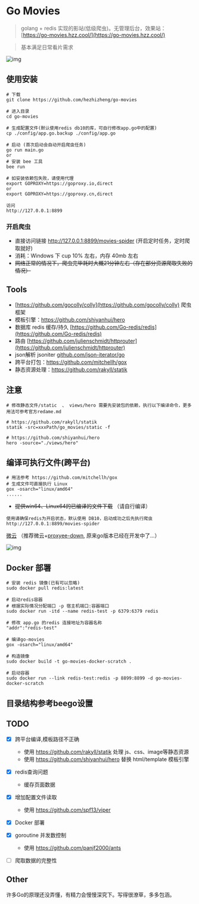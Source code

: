 # Go Movies

> golang + redis 实现的影站(低级爬虫)。无管理后台，效果站： [https://go-movies.hzz.cool/](https://go-movies.hzz.cool/)

> 基本满足日常看片需求

![img](https://i.loli.net/2019/12/05/Qzqv4HWoMp2DByi.png)

## 使用安装 
```
# 下载
git clone https://github.com/hezhizheng/go-movies

# 进入目录
cd go-movies

# 生成配置文件(默认使用redis db10的库，可自行修改app.go中的配置)
cp ./config/app.go.backup ./config/app.go

# 启动 (首次启动会自动开启爬虫任务)
go run main.go 
or
# 安装 bee 工具
bee run

# 如安装依赖包失败，请使用代理
export GOPROXY=https://goproxy.io,direct
or
export GOPROXY=https://goproxy.cn,direct

访问
http://127.0.0.1:8899
```

### 开启爬虫
- 直接访问链接 http://127.0.0.1:8899/movies-spider (开启定时任务，定时爬取就好)
- 消耗：Windows 下 cup 10% 左右，内存 40mb 左右
- ~~网络正常的情况下，爬虫完毕耗时大概21分钟左右（存在部分资源爬取失败的情况）~~

## Tools
- [https://github.com/gocolly/colly](https://github.com/gocolly/colly) 爬虫框架
- 模板引擎：https://github.com/shiyanhui/hero
- 数据库 redis 缓存/持久 [https://github.com/Go-redis/redis](https://github.com/Go-redis/redis)
- 路由 [https://github.com/julienschmidt/httprouter](https://github.com/julienschmidt/httprouter)
- json解析 jsoniter [github.com/json-iterator/go](github.com/json-iterator/go)
- 跨平台打包：https://github.com/mitchellh/gox
- 静态资源处理：https://github.com/rakyll/statik

## 注意
```
# 修改静态文件/static  、 views/hero 需要先安装包的依赖，执行以下编译命令，更多用法可参考官方redame.md

# https://github.com/rakyll/statik
statik -src=xxxPath/go_movies/static -f 

# https://github.com/shiyanhui/hero
hero -source="./views/hero"
```

## 编译可执行文件(跨平台)

```
# 用法参考 https://github.com/mitchellh/gox
# 生成文件可直接执行 Linux
gox -osarch="linux/amd64" 
......
```
- ~~提供win64、Linux64的已编译的文件下载~~ （请自行编译）

`使用请确保redis为开启状态，默认使用 DB10，启动成功之后先执行爬虫 http://127.0.0.1:8899/movies-spider`

[微云](https://share.weiyun.com/5iLGksd)  （推荐微云+[proxyee-down](https://github.com/proxyee-down-org/proxyee-down),  原来go版本已经在开发中了...）

![img](https://i.loli.net/2020/01/04/OxsqRunwliy31zN.png)

## Docker 部署

```
# 安装 redis 镜像(已有可以忽略) 
sudo docker pull redis:latest

# 启动redis容器
# 根据实际情况分配端口 -p 宿主机端口:容器端口
sudo docker run -itd --name redis-test -p 6379:6379 redis

# 修改 app.go 的redis 连接地址为容器名称
"addr":"redis-test"

# 编译go-movies
gox -osarch="linux/amd64"

# 构造镜像
sudo docker build -t go-movies-docker-scratch .

# 启动容器
sudo docker run --link redis-test:redis -p 8899:8899 -d go-movies-docker-scratch

```

## 目录结构参考beego设置

## TODO
- [x] 跨平台编译,模板路径不正确
  - 使用 https://github.com/rakyll/statik 处理 js、css、image等静态资源
  - 使用 https://github.com/shiyanhui/hero 替换 html/template 模板引擎
- [x] redis查询问题
  - 缓存页面数据
- [x] 增加配置文件读取
  - 使用 https://github.com/spf13/viper
- [x] Docker 部署
- [x] goroutine 并发数控制
  - 使用 https://github.com/panjf2000/ants
- [ ] 爬取数据的完整性


## Other
许多Go的原理还没弄懂，有精力会慢慢深究下。写得很潦草，多多包涵。
